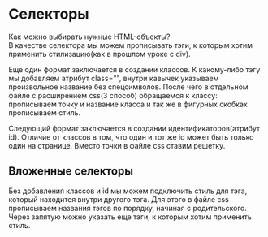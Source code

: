 # Селекторы
Как можно выбирать нужные HTML-объекты?  
В качестве селектора мы можем прописывать тэги, к которым хотим применить стилизацию(как в прошлом уроке с div).  

Еще один формат заключается в создании классов. К какому-либо тэгу мы добавляем атрибут class="", внутри кавычек указываем произвольное название без спецсимволов. После чего в отдельном файле с расширением css(3 способ) обращаемся к классу: прописываем точку и название класса и так же в фигурных скобках прописываем стиль.  

Следующий формат заключается в создании идентификаторов(атрибут id). Отличие от классов в том, что один и тот же id может быть только один на странице. Вместо точки в файле css ставим решетку.  
## Вложенные селекторы
Без добавления классов и id мы можем подключить стиль для тэга, который находится внутри другого тэга. Для этого в файле css прописываем названия тэгов по порядку, начиная с родительского. Через запятую можно указать еще тэги, к которым хотим применить стиль.